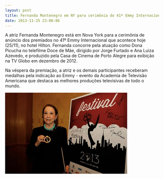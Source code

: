 ```yaml
---
layout: post
title: Fernanda Montenegro em NY para cerimônia do 41º Emmy Internacional
date: 2013-11-25 23:08:06
---
```

A atriz Fernanda Montenegro está em Nova York para a cerimônia de anúncio dos premiados no 41º Emmy Internacional que acontece hoje (25/11), no hotel Hilton. Fernanda concorre pela atuação como Dona Picucha no telefilme Doce de Mãe, dirigido por Jorge Furtado e Ana Luiza Azevedo, e produzido pela Casa de Cinema de Porto Alegre para exibição na TV Globo em dezembro de 2012.

Na véspera da premiação, a atriz e os demais participantes receberam medalhas pela indicação ao Emmy - evento da Academia de Televisão Americana que destaca as melhores produções televisivas de todo o mundo.



![](/uploads/fernanda-pre.jpg)